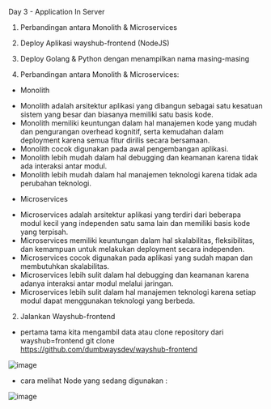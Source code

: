 Day 3 - Application In Server

1. Perbandingan antara Monolith & Microservices
2. Deploy Aplikasi wayshub-frontend (NodeJS)
3. Deploy Golang & Python dengan menampilkan nama masing-masing


1. Perbandingan antara Monolith & Microservices:
* Monolith
- Monolith adalah arsitektur aplikasi yang dibangun sebagai satu kesatuan sistem yang besar dan biasanya memiliki satu basis kode.
- Monolith memiliki keuntungan dalam hal manajemen kode yang mudah dan pengurangan overhead kognitif, serta kemudahan dalam deployment karena semua fitur dirilis secara bersamaan.
- Monolith cocok digunakan pada awal pengembangan aplikasi.
- Monolith lebih mudah dalam hal debugging dan keamanan karena tidak ada interaksi antar modul.
- Monolith lebih mudah dalam hal manajemen teknologi karena tidak ada perubahan teknologi.

* Microservices
- Microservices adalah arsitektur aplikasi yang terdiri dari beberapa modul kecil yang independen satu sama lain dan memiliki basis kode yang terpisah.
- Microservices memiliki keuntungan dalam hal skalabilitas, fleksibilitas, dan kemampuan untuk melakukan deployment secara independen.
- Microservices cocok digunakan pada aplikasi yang sudah mapan dan membutuhkan skalabilitas.
- Microservices lebih sulit dalam hal debugging dan keamanan karena adanya interaksi antar modul melalui jaringan.
- Microservices lebih sulit dalam hal manajemen teknologi karena setiap modul dapat menggunakan teknologi yang berbeda.

2. Jalankan Wayshub-frontend

- pertama tama kita mengambil data atau clone repository dari wayshub=frontend
git clone https://github.com/dumbwaysdev/wayshub-frontend

![image](https://github.com/Drewsans/devops17-dumbways-Tesar-Nurrizky/assets/118201274/618564f1-df36-4e28-9c2c-c67af0d5a845)

- cara melihat Node yang sedang digunakan :

![image](https://github.com/Drewsans/devops17-dumbways-Tesar-Nurrizky/assets/118201274/1b2ae9c2-ddae-46bb-a036-ee8feabbe23f)

